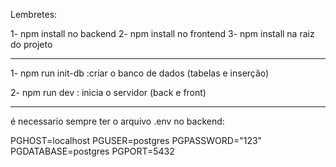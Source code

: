 Lembretes:

1- npm install no backend
2- npm install no frontend
3- npm install na raiz do projeto

_________________________________________________

1- npm run init-db :criar o banco de dados (tabelas e inserção)

2- npm run dev : inicia o servidor (back e front)

__________________________________________________

é necessario sempre ter o arquivo .env no backend:

PGHOST=localhost
PGUSER=postgres
PGPASSWORD="123"
PGDATABASE=postgres
PGPORT=5432
